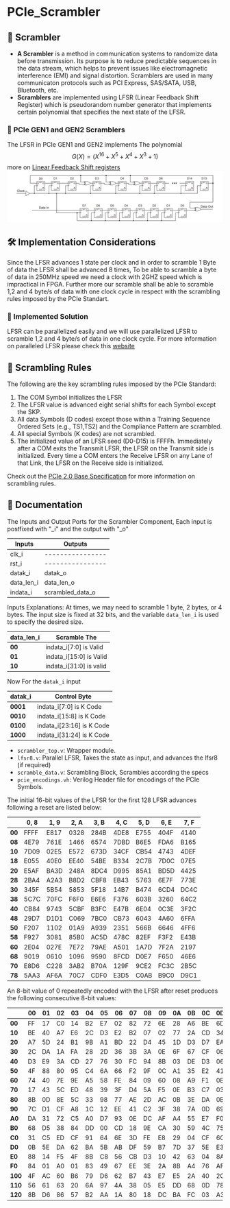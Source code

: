 # PCIe_Scrambler
## 🔄 **Scrambler**
- **A Scrambler** is a method in communication systems to randomize data before transmission. Its purpose is to reduce predictable sequences in the data stream, which helps to prevent issues like electromagnetic interference (EMI) and signal distortion. Scramblers are used in many communicaton protocols such as PCI Express, SAS/SATA, USB, Bluetooth, etc. 
- **Scramblers** are implemented using LFSR (Linear Feedback Shift Register) which is pseudorandom number generator that implements certain polynomial that specifies the next state of the LFSR.

### 🔢 **PCIe GEN1 and GEN2 Scramblers**
The LFSR in PCIe GEN1 and GEN2  implements  The polynomial $$G(X) = (X^{16} + X^{5} + X^{4} + X^{3} + 1 )$$ more on [Linear Feedback Shift registers](https://www.youtube.com/watch?v=Ks1pw1X22y4&t)
![Scrambler Diagram](https://github.com/baselkelziye/PCIe_Scrambler/blob/main/images/scrambler_diagram.png?raw=true)

## 🛠️ Implementation Considerations
Since the LFSR advances 1 state per clock and in order to scramble 1 Byte of data the LFSR shall be advanced 8 times, To be able to scramble a byte of data in 250MHz speed we need a clock with 2GHZ speed which is impractical in FPGA. Further more our scramble shall be able to scramble 1,2 and 4 byte/s of data with one clock cycle in respect with the scrambling rules imposed by the PCIe Standart.
### 🔧 Implemented Solution
LFSR can be parallelized easily and we will use parallelized LFSR to scramble 1,2 and 4 byte/s of data in one clock cycle. For more information on paralleled LFSR please check this [website](http://outputlogic.com/?page_id=205) 

## 📜 Scrambling Rules

The following are the key scrambling rules imposed by the PCIe Standard:

1. The COM Symbol initializes the LFSR
2. The LFSR value is advanced eight serial shifts for each Symbol except the SKP. 
3. All data Symbols (D codes) except those within a Training Sequence Ordered Sets (e.g., TS1,TS2) and the Compliance Pattern are scrambled.
4. All special Symbols (K codes) are not scrambled. 
5. The initialized value of an LFSR seed (D0-D15) is FFFFh. Immediately after a COM exits the
Transmit LFSR, the LFSR on the Transmit side is initialized. Every time a COM enters the
Receive LFSR on any Lane of that Link, the LFSR on the Receive side is initialized.

Check out the [PCIe 2.0 Base Specification](https://community.intel.com/cipcp26785/attachments/cipcp26785/fpga-intellectual-property/8220/1/PCI_Express_Base_Specification_v20.pdf) for more information on scrambling rules.
## 📜  Documentation 
The Inputs and Output Ports for the Scrambler Component, Each input is postfixed with "_i" and the output with "_o"

| Inputs | Outputs|
|--------|--------|
|clk_i| ----------------|
|rst_i| ----------------|
|datak_i| datak_o  |
|data_len_i| data_len_o|
|indata_i| scrambled_data_o|

Inputs Explanations:
At times, we may need to scramble 1 byte, 2 bytes, or 4 bytes. The input size is fixed at 32 bits, and the variable `data_len_i` is used to specify the desired size.

| data_len_i | Scramble The|
|------------|----------------------|
|**00**     | indata_i[7:0] is Valid|
|**01**     | indata_i[15:0] is Valid|
|**10**     | indata_i[31:0] is valid|

Now For the `datak_i` input

|datak_i | Control Byte|
|--------|-------------|
|**0001**| indata_i[7:0] is K Code|
|**0010**| indata_i[15:8] is K Code|
|**0100**| indata_i[23:16] is K Code|
|**1000**| indata_i[31:24] is K Code|
- `scrambler_top.v`: Wrapper module.
- `lfsr8.v`: Parallel LFSR, Takes the state as input, and advances the lfsr8 (if required)
- `scramble_data.v`: Scrambling Block, Scrambles according the specs
- `pcie_encodings.vh`: Verilog Header file for encodings of the PCIe Symbols.

The initial 16-bit values of the LFSR for the first 128 LFSR advances following a reset are listed
below: 

|         | 0, 8  | 1, 9  | 2, A  | 3, B  |  4, C | 5, D  | 6, E  | 7, F |     
|---------|-------|-------|-------|-------|-------|-------|-------|-------
| **00**  | FFFF  | E817  | 0328  | 284B  | 4DE8  | E755  | 404F  | 4140  |
| **08**  | 4E79  | 761E  | 1466  | 6574  | 7DBD  | B6E5  | FDA6  | B165  |
| **10**  | 7D09  | 02E5  | E572  | 673D  | 34CF  | CB54  | 4743  | 4DEF  |
| **18**  | E055  | 40E0  | EE40  | 54BE  | B334  | 2C7B  | 7D0C  | 07E5  |
| **20**  | E5AF  | BA3D  | 248A  | 8DC4  | D995  | 85A1  | BD5D  | 4425  |
| **28**  | 2BA4  | A2A3  | B8D2  | CBF8  | EB43  | 5763  | 6E7F  | 773E  |
| **30**  | 345F  | 5B54  | 5853  | 5F18  | 14B7  | B474  | 6CD4  | DC4C  |
| **38**  | 5C7C  | 70FC  | F6F0  | E6E6  | F376  | 603B  | 3260  | 64C2  | 
| **40**  | CB84  | 9743  | 5CBF  | B3FC  | E47B  | 6E04  | 0C3E  | 3F2C  |
| **48**  | 29D7  | D1D1  | C069  | 7BC0  | CB73  | 6043  | 4A60  | 6FFA  |
| **50**  | F207  | 1102  | 01A9  | A939  | 2351  | 566B  | 6646  | 4FF6  |
| **58**  | F927  | 3081  | 85B0  | AC5D  | 478C  | 82EF  | F3F2  | E43B  |
| **60**  | 2E04  | 027E  | 7E72  | 79AE  | A501  | 1A7D  | 7F2A  | 2197  |
| **68**  | 9019  | 0610  | 1096  | 9590  | 8FCD  | D0E7  | F650  | 46E6  |
| **70**  | E8D6  | C228  | 3AB2  | B70A  | 129F  | 9CE2  | FC3C  | 2B5C  |
| **78**  | 5AA3  | AF6A  | 70C7  | CDF0  | E3D5  | C0AB  | B9C0  | D9C1  |

An 8-bit value of 0 repeatedly encoded with the LFSR after reset produces the following consecutive
8-bit values: 

|         |   00  |   01  |   02  |   03  |   04  |   05  |   06  |   07  |   08  |   09  |   0A  |   0B  |   0C  |   0D  |   0E  |   0F  |
|---------|-------|-------|-------|-------|-------|-------|-------|-------|-------|-------|-------|-------|-------|-------|-------|-------|
| **00**  | FF    | 17    | C0    | 14    | B2    | E7    | 02    | 82    | 72    | 6E    | 28    | A6    | BE    | 6D    | BF    | 8D    |
| **10**  | BE    | 40    | A7    | E6    | 2C    | D3    | E2    | B2    | 07    | 02    | 77    | 2A    | CD    | 34    | BE    | E0    |
| **20**  | A7    | 5D    | 24    | B1    | 9B    | A1    | BD    | 22    | D4    | 45    | 1D    | D3    | D7    | EA    | 76    | EE    |
| **30**  | 2C    | DA    | 1A    | FA    | 28    | 2D    | 36    | 3B    | 3A    | 0E    | 6F    | 67    | CF    | 06    | 4C    | 26    |
| **40**  | D3    | E9    | 3A    | CD    | 27    | 76    | 30    | FC    | 94    | 8B    | 03    | DE    | D3    | 06    | 52    | F6    |
| **50**  | 4F    | 88    | 80    | 95    | C4    | 6A    | 66    | F2    | 9F    | 0C    | A1    | 35    | E2    | 41    | CF    | 27    |
| **60**  | 74    | 40    | 7E    | 9E    | A5    | 58    | FE    | 84    | 09    | 60    | 08    | A9    | F1    | 0B    | 6F    | 62    |
| **70**  | 17    | 43    | 5C    | ED    | 48    | 39    | 3F    | D4    | 5A    | F5    | 0E    | B3    | C7    | 03    | 9D    | 9B    |
| **80**  | 8B    | 0D    | 8E    | 5C    | 33    | 98    | 77    | AE    | 2D    | AC    | 0B    | 3E    | DA    | 0B    | 42    | 7A    |
| **90**  | 7C    | D1    | CF    | A8    | 1C    | 12    | EE    | 41    | C2    | 3F    | 38    | 7A    | 0D    | 69    | F4    | 01    |
| **A0**  | DA    | 31    | 72    | C5    | A0    | D7    | 93    | 0E    | DC    | AF    | A4    | 55    | E7    | F0    | 72    | 16    |
| **B0**  | 68    | D5    | 38    | 84    | DD    | 00    | CD    | 18    | 9E    | CA    | 30    | 59    | 4C    | 75    | 1B    | 77    |
| **C0**  | 31    | C5    | ED    | CF    | 91    | 64    | 6E    | 3D    | FE    | E8    | 29    | 04    | CF    | 6C    | FC    | C4    |
| **D0**  | 0B    | 5E    | DA    | 62    | BA    | 5B    | AB    | DF    | 59    | B7    | 7D    | 37    | 5E    | E3    | 1A    | C6    |
| **E0**  | 88    | 14    | F5    | 4F    | 8B    | C8    | 56    | CB    | D3    | 10    | 42    | 63    | 04    | 8A    | B4    | F7    |
| **F0**  | 84    | 01    | A0    | 01    | 83    | 49    | 67    | EE    | 3E    | 2A    | 8B    | A4    | 76    | AF    | 14    | D5    |
| **100** | 4F    | AC    | 60    | B6    | 79    | D6    | 62    | B7    | 43    | E7    | E5    | 2A    | 40    | 2C    | 6E    | 7A    |
| **110** | 56    | 61    | 63    | 20    | 6A    | 97    | 4A    | 38    | 05    | E5    | DD    | 68    | 0D    | 78    | 4C    | 53    |
| **120** | 8B    | D6    | 86    | 57    | B2    | AA    | 1A    | 80    | 18    | DC    | BA    | FC    | 03    | A3    | 4B    | 30    |

